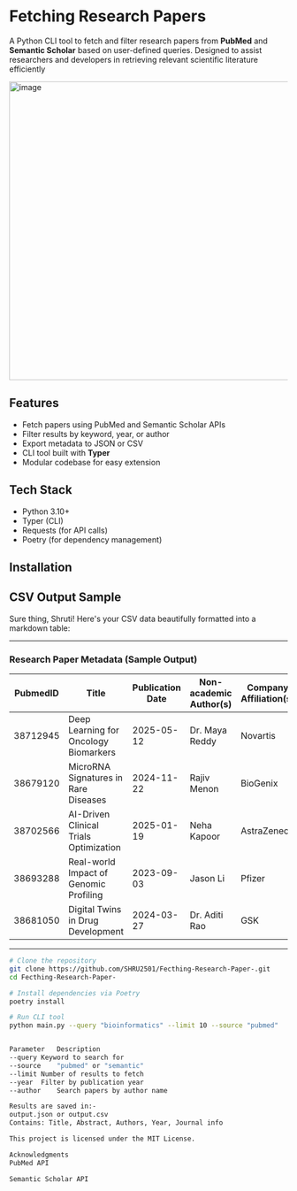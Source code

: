 # Fetching Research Papers 

A Python CLI tool to fetch and filter research papers from **PubMed** and **Semantic Scholar** based on user-defined queries. Designed to assist researchers and developers in retrieving relevant scientific literature efficiently



<img width="960" height="540" alt="image" src="https://github.com/user-attachments/assets/c815e16e-94a0-4b60-ade7-ddf6f7698d1a" />


##  Features

- Fetch papers using PubMed and Semantic Scholar APIs
- Filter results by keyword, year, or author
- Export metadata to JSON or CSV
- CLI tool built with **Typer**
- Modular codebase for easy extension

## Tech Stack

- Python 3.10+
- Typer (CLI)
- Requests (for API calls)
- Poetry (for dependency management)

##  Installation

## CSV Output Sample


Sure thing, Shruti! Here's your CSV data beautifully formatted into a markdown table:

---

### Research Paper Metadata (Sample Output)

| PubmedID | Title                                       | Publication Date | Non-academic Author(s) | Company Affiliation(s) | Corresponding Author Email       |
|----------|---------------------------------------------|------------------|--------------------------|--------------------------|----------------------------------|
| 38712945 | Deep Learning for Oncology Biomarkers       | 2025-05-12       | Dr. Maya Reddy           | Novartis                 | maya.reddy@novartis.com          |
| 38679120 | MicroRNA Signatures in Rare Diseases        | 2024-11-22       | Rajiv Menon              | BioGenix                 | rajiv.menon@biogenix.com         |
| 38702566 | AI-Driven Clinical Trials Optimization       | 2025-01-19       | Neha Kapoor              | AstraZeneca              | neha.kapoor@astrazeneca.com      |
| 38693288 | Real-world Impact of Genomic Profiling      | 2023-09-03       | Jason Li                 | Pfizer                   | jason.li@pfizer.com              |
| 38681050 | Digital Twins in Drug Development           | 2024-03-27       | Dr. Aditi Rao            | GSK                      | aditi.rao@gsk.com                |

---

```bash
# Clone the repository
git clone https://github.com/SHRU2501/Fecthing-Research-Paper-.git
cd Fecthing-Research-Paper-

# Install dependencies via Poetry
poetry install

# Run CLI tool
python main.py --query "bioinformatics" --limit 10 --source "pubmed"


Parameter	Description
--query	Keyword to search for
--source	"pubmed" or "semantic"
--limit	Number of results to fetch
--year	Filter by publication year
--author	Search papers by author name

Results are saved in:-
output.json or output.csv
Contains: Title, Abstract, Authors, Year, Journal info

This project is licensed under the MIT License.

Acknowledgments
PubMed API

Semantic Scholar API

